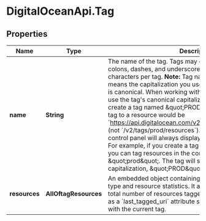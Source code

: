 # DigitalOceanApi.Tag

## Properties
Name | Type | Description | Notes
------------ | ------------- | ------------- | -------------
**name** | **String** | The name of the tag. Tags may contain letters, numbers, colons, dashes, and underscores. There is a limit of 255 characters per tag.  **Note:** Tag names are case stable, which means the capitalization you use when you first create a tag is canonical.  When working with tags in the API, you must use the tag&#x27;s canonical capitalization. For example, if you create a tag named \&quot;PROD\&quot;, the URL to add that tag to a resource would be &#x60;https://api.digitalocean.com/v2/tags/PROD/resources&#x60; (not &#x60;/v2/tags/prod/resources&#x60;).  Tagged resources in the control panel will always display the canonical capitalization. For example, if you create a tag named \&quot;PROD\&quot;, you can tag resources in the control panel by entering \&quot;prod\&quot;. The tag will still display with its canonical capitalization, \&quot;PROD\&quot;.  | [optional] 
**resources** | **AllOftagResources** | An embedded object containing key value pairs of resource type and resource statistics. It also includes a count of the total number of resources tagged with the current tag as well as a &#x60;last_tagged_uri&#x60; attribute set to the last resource tagged with the current tag. | [optional] 
